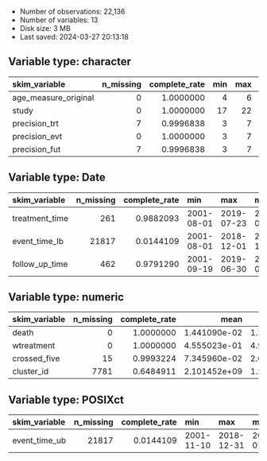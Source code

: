 
- Number of observations: 22,136
- Number of variables: 13
- Disk size: 3 MB
- Last saved: 2024-03-27 20:13:18


## Variable type: character
|skim_variable        | n_missing| complete_rate| min| max| empty| n_unique| whitespace|
|:--------------------|---------:|-------------:|---:|---:|-----:|--------:|----------:|
|age_measure_original |         0|     1.0000000|   4|   6|     0|        4|          0|
|study                |         0|     1.0000000|  17|  22|     0|       11|          0|
|precision_trt        |         7|     0.9996838|   3|   7|     0|        4|          0|
|precision_evt        |         0|     1.0000000|   3|   7|     0|        5|          0|
|precision_fut        |         7|     0.9996838|   3|   7|     0|        4|          0|

## Variable type: Date
|skim_variable  | n_missing| complete_rate|min        |max        |median     | n_unique|
|:--------------|---------:|-------------:|:----------|:----------|:----------|--------:|
|treatment_time |       261|     0.9882093|2001-08-01 |2019-07-23 |2013-07-01 |      252|
|event_time_lb  |     21817|     0.0144109|2001-08-01 |2018-12-01 |2012-11-26 |      105|
|follow_up_time |       462|     0.9791290|2001-09-19 |2019-06-30 |2015-09-07 |      413|

## Variable type: numeric
|skim_variable | n_missing| complete_rate|         mean|           sd|      p0|        p25|        p50|        p75|       p100|hist  |
|:-------------|---------:|-------------:|------------:|------------:|-------:|----------:|----------:|----------:|----------:|:-----|
|death         |         0|     1.0000000| 1.441090e-02| 1.191800e-01|       0|          0|          0|          0|          1|▇▁▁▁▁ |
|wtreatment    |         0|     1.0000000| 4.555023e-01| 4.980273e-01|       0|          0|          0|          1|          1|▇▁▁▁▇ |
|crossed_five  |        15|     0.9993224| 7.345960e-02| 2.608953e-01|       0|          0|          0|          0|          1|▇▁▁▁▁ |
|cluster_id    |      7781|     0.6484911| 2.101452e+09| 1.218895e+09| 3231856| 1084261665| 2052755516| 3158532144| 4292269349|▇▇▇▇▇ |

## Variable type: POSIXct
|skim_variable | n_missing| complete_rate|min        |max        |median     | n_unique|
|:-------------|---------:|-------------:|:----------|:----------|:----------|--------:|
|event_time_ub |     21817|     0.0144109|2001-11-10 |2018-12-31 |2015-01-19 |      126|
